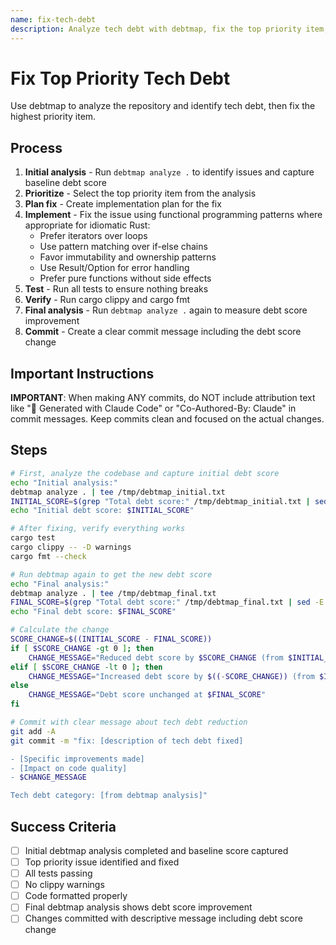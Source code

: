 ```yaml
---
name: fix-tech-debt
description: Analyze tech debt with debtmap, fix the top priority item, test, and commit
---
```


# Fix Top Priority Tech Debt

Use debtmap to analyze the repository and identify tech debt, then fix the highest priority item.

## Process

1. **Initial analysis** - Run `debtmap analyze .` to identify issues and capture baseline debt score
2. **Prioritize** - Select the top priority item from the analysis
3. **Plan fix** - Create implementation plan for the fix
4. **Implement** - Fix the issue using functional programming patterns where appropriate for idiomatic Rust:
   - Prefer iterators over loops
   - Use pattern matching over if-else chains
   - Favor immutability and ownership patterns
   - Use Result/Option for error handling
   - Prefer pure functions without side effects
5. **Test** - Run all tests to ensure nothing breaks
6. **Verify** - Run cargo clippy and cargo fmt
7. **Final analysis** - Run `debtmap analyze .` again to measure debt score improvement
8. **Commit** - Create a clear commit message including the debt score change

## Important Instructions

**IMPORTANT**: When making ANY commits, do NOT include attribution text like "🤖 Generated with Claude Code" or "Co-Authored-By: Claude" in commit messages. Keep commits clean and focused on the actual changes.

## Steps

```bash
# First, analyze the codebase and capture initial debt score
echo "Initial analysis:"
debtmap analyze . | tee /tmp/debtmap_initial.txt
INITIAL_SCORE=$(grep "Total debt score:" /tmp/debtmap_initial.txt | sed -E 's/.*Total debt score: ([0-9]+).*/\1/')
echo "Initial debt score: $INITIAL_SCORE"

# After fixing, verify everything works
cargo test
cargo clippy -- -D warnings
cargo fmt --check

# Run debtmap again to get the new debt score
echo "Final analysis:"
debtmap analyze . | tee /tmp/debtmap_final.txt
FINAL_SCORE=$(grep "Total debt score:" /tmp/debtmap_final.txt | sed -E 's/.*Total debt score: ([0-9]+).*/\1/')
echo "Final debt score: $FINAL_SCORE"

# Calculate the change
SCORE_CHANGE=$((INITIAL_SCORE - FINAL_SCORE))
if [ $SCORE_CHANGE -gt 0 ]; then
    CHANGE_MESSAGE="Reduced debt score by $SCORE_CHANGE (from $INITIAL_SCORE to $FINAL_SCORE)"
elif [ $SCORE_CHANGE -lt 0 ]; then
    CHANGE_MESSAGE="Increased debt score by $((-SCORE_CHANGE)) (from $INITIAL_SCORE to $FINAL_SCORE)"
else
    CHANGE_MESSAGE="Debt score unchanged at $FINAL_SCORE"
fi

# Commit with clear message about tech debt reduction
git add -A
git commit -m "fix: [description of tech debt fixed]

- [Specific improvements made]
- [Impact on code quality]
- $CHANGE_MESSAGE

Tech debt category: [from debtmap analysis]"
```

## Success Criteria

- [ ] Initial debtmap analysis completed and baseline score captured
- [ ] Top priority issue identified and fixed
- [ ] All tests passing
- [ ] No clippy warnings
- [ ] Code formatted properly
- [ ] Final debtmap analysis shows debt score improvement
- [ ] Changes committed with descriptive message including debt score change